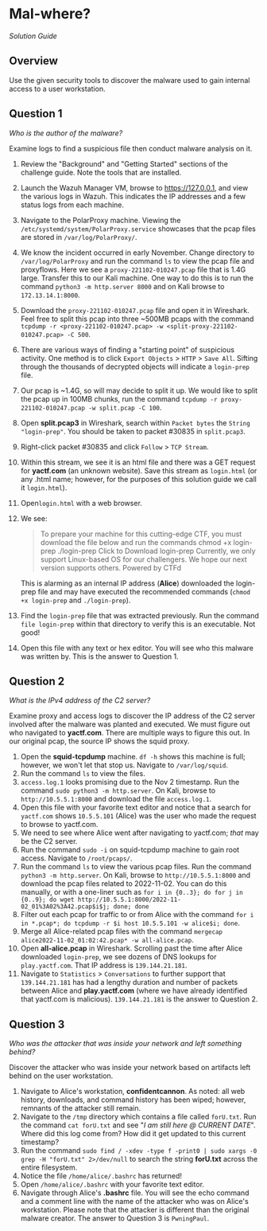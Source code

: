 # Mal-where?

_Solution Guide_

## Overview

Use the given security tools to discover the malware used to gain internal access to a user workstation.

## Question 1

_Who is the author of the malware?_

Examine logs to find a suspicious file then conduct malware analysis on it.

1. Review the "Background" and "Getting Started" sections of the challenge guide. Note the tools that are installed.
2. Launch the Wazuh Manager VM, browse to https://127.0.0.1, and view the various logs in Wazuh. This indicates the IP addresses and a few status logs from each machine.
3. Navigate to the PolarProxy machine. Viewing the `/etc/systemd/system/PolarProxy.service` showcases that the pcap files are stored in `/var/log/PolarProxy/`.
4. We know the incident occurred in early November. Change directory to `/var/log/PolarProxy` and run the command `ls` to view the pcap file and proxyflows. Here we see a `proxy-221102-010247.pcap` file that is 1.4G large. Transfer this to our Kali machine. One way to do this is to run the command `python3 -m http.server 8000` and on Kali browse to `172.13.14.1:8000`.
5. Download the  `proxy-221102-010247.pcap` file and open it in Wireshark. Feel free to split this pcap into three ~500MB pcaps with the command `tcpdump -r <proxy-221102-010247.pcap> -w <split-proxy-221102-010247.pcap> -C 500`.
6. There are various ways of finding a "starting point" of suspicious activity. One method is to click `Export Objects` > `HTTP` > `Save All`. Sifting through the thousands of decrypted objects will indicate a `login-prep` file.
7. Our pcap is ~1.4G, so will may decide to split it up. We would like to split the pcap up in 100MB chunks, run the command `tcpdump -r proxy-221102-010247.pcap -w split.pcap -C 100`. 
8. Open **split.pcap3** in Wireshark, search within `Packet bytes` the `String` `"login-prep"`. You should be taken to packet #30835 in `split.pcap3`.
9. Right-click packet #30835 and click `Follow` > `TCP Stream`.
10. Within this stream, we see it is an html file and there was a GET request for **yactf.com** (an unknown website). Save this stream as `login.html` (or any .html name; however, for the purposes of this solution guide we call it `login.html`).
11. Open`login.html` with a web browser.
12. We see:
    > To prepare your machine for this cutting-edge CTF, you must download the file below and run the commands
    > chmod +x login-prep
    > ./login-prep
    > Click to Download login-prep
    > Currently, we only support Linux-based OS for our challengers. We hope our next version supports others.
    > Powered by CTFd

	This is alarming as an internal IP address (**Alice**) downloaded the login-prep file and may have executed the recommended commands (`chmod +x login-prep` and `./login-prep`).
13. Find the `login-prep` file that was extracted previously. Run the command `file login-prep` within that directory to verify this is an executable. Not good!
14. Open this file with any text or hex editor. You will see who this malware was written by. This is the answer to Question 1.

## Question 2

_What is the IPv4 address of the C2 server?_

Examine proxy and access logs to discover the IP address of the C2 server involved after the malware was planted and executed. We must figure out who navigated to **yactf.com**. There are multiple ways to figure this out. In our original pcap, the source IP shows the squid proxy. 

1. Open the **squid-tcpdump** machine. `df -h` shows this machine is full; however, we won't let that stop us. Navigate to `/var/log/squid`.
2. Run the command `ls` to view the files.
3. `access.log.1` looks promising due to the Nov 2 timestamp. Run the command `sudo python3 -m http.server`. On Kali, browse to `http://10.5.5.1:8000` and download the file `access.log.1`. 
4. Open this file with your favorite text editor and notice that a search for `yactf.com` shows `10.5.5.101` (Alice) was the user who made the request to browse to yactf.com.
5. We need to see where Alice went after navigating to yactf.com; *that* may be the C2 server.
6. Run the command `sudo -i` on squid-tcpdump machine to gain root access. Navigate to `/root/pcaps/`.
7. Run the command `ls` to view the various pcap files. Run the command `python3 -m http.server`. On Kali, browse to `http://10.5.5.1:8000` and download the pcap files related to 2022-11-02. You can do this manually, or with a one-liner such as `for i in {0..3}; do for j in {0..9}; do wget http://10.5.5.1:8000/2022-11-02_01%3A02%3A42.pcap$i$j; done; done`
8. Filter out each pcap for traffic to or from Alice with the command `for i in *.pcap*; do tcpdump -r $i host 10.5.5.101 -w alice$i; done`.
9. Merge all Alice-related pcap files with the command `mergecap alice2022-11-02_01:02:42.pcap* -w all-alice.pcap`.
10. Open **all-alice.pcap** in Wireshark. Scrolling past the time after Alice downloaded `login-prep`, we see dozens of DNS lookups for `play.yactf.com`. That IP address is `139.144.21.181`. 
11. Navigate to `Statistics` > `Conversations` to further support that `139.144.21.181` has had a lengthy duration and number of packets between Alice and **play.yactf.com** (where we have already identified that yactf.com is malicious). `139.144.21.181`  is the answer to Question 2.

## Question 3

*Who was the attacker that was inside your network and left something behind?*

Discover the attacker who was inside your network based on artifacts left behind on the user workstation.

1. Navigate to Alice's workstation, **confidentcannon**. As noted: all web history, downloads, and command history has been wiped; however, remnants of the attacker still remain.
2. Navigate to the `/tmp` directory which contains a file called `forU.txt`. Run the command `cat forU.txt` and see "*I am still here @ CURRENT DATE*". Where did this log come from? How did it get updated to this current timestamp? 
3. Run the command `sudo find / -xdev -type f -print0 | sudo xargs -0 grep -H "forU.txt" 2>/dev/null` to search the string **forU.txt** across the entire filesystem.
4. Notice the file `/home/alice/.bashrc` has returned!
5. Open `/home/alice/.bashrc` with your favorite text editor.
6. Navigate through Alice's **.bashrc** file. You will see the echo command and a comment line with the name of the attacker who was on Alice's workstation. Please note that the attacker is different than the original malware creator. The answer to Question 3 is `PwningPaul`.

